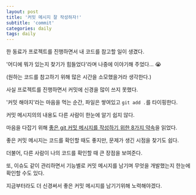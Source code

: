 ```yaml
---
layout: post
title: '커밋 메시지 잘 작성하자!'
subtitle: 'commit'
categories: daily
tags: daily
---
```


한 동료가 프로젝트를 진행하면서 내 코드를 참고할 일이 생겼다.

'어디에 뭐가 있는지 찾기가 힘들었다'라며 나중에 이야기해 주었다... 😭

(원하는 코드를 참고하기 위해 많은 시간을 소모했을거라 생각한다.)

사실 프로젝트를 진행하면서 커밋에 신경을 많이 쓰지 못했다.

'커밋 해야지'라는 마음을 먹는 순간, 파일은 쌓여있고 `git add .`를 타이핑한다.

커밋 메시지의의 내용도 다른 사람이 한눈에 알기 쉽지 않다.

마음을 다잡기 위해 [좋은 git 커밋 메시지를 작성하기 위한 8가지 약속](https://djkeh.github.io/articles/How-to-write-a-git-commit-message-kor/)을 읽었다.

좋은 커밋 메시지는 코드를 확인할 때도 좋지만, 문제가 생긴 시점을 찾기도 쉽다.

더불어, 다른 사람이 나의 코드를 확인할 때 큰 장점을 보여준다.

또, 이슈도 같이 관리하면서 기능별로 커밋 메시지를 남기며 무엇을 개발했는지 한눈에 확인할 수도 있다.

지금부터라도 더 신경써서 좋은 커밋 메시지를 남기기위해 노력해야겠다.
